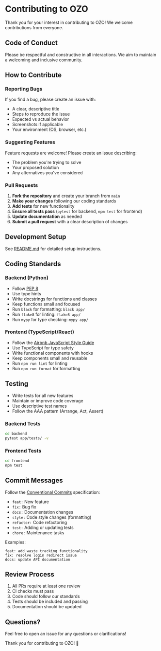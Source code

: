 # Contributing to OZO

Thank you for your interest in contributing to OZO! We welcome contributions from everyone.

## Code of Conduct

Please be respectful and constructive in all interactions. We aim to maintain a welcoming and inclusive community.

## How to Contribute

### Reporting Bugs

If you find a bug, please create an issue with:
- A clear, descriptive title
- Steps to reproduce the issue
- Expected vs actual behavior
- Screenshots if applicable
- Your environment (OS, browser, etc.)

### Suggesting Features

Feature requests are welcome! Please create an issue describing:
- The problem you're trying to solve
- Your proposed solution
- Any alternatives you've considered

### Pull Requests

1. **Fork the repository** and create your branch from `main`
2. **Make your changes** following our coding standards
3. **Add tests** for new functionality
4. **Ensure all tests pass** (`pytest` for backend, `npm test` for frontend)
5. **Update documentation** as needed
6. **Submit a pull request** with a clear description of changes

## Development Setup

See [README.md](README.md) for detailed setup instructions.

## Coding Standards

### Backend (Python)

- Follow [PEP 8](https://pep8.org/)
- Use type hints
- Write docstrings for functions and classes
- Keep functions small and focused
- Run `black` for formatting: `black app/`
- Run `flake8` for linting: `flake8 app/`
- Run `mypy` for type checking: `mypy app/`

### Frontend (TypeScript/React)

- Follow the [Airbnb JavaScript Style Guide](https://github.com/airbnb/javascript)
- Use TypeScript for type safety
- Write functional components with hooks
- Keep components small and reusable
- Run `npm run lint` for linting
- Run `npm run format` for formatting

## Testing

- Write tests for all new features
- Maintain or improve code coverage
- Use descriptive test names
- Follow the AAA pattern (Arrange, Act, Assert)

### Backend Tests

```bash
cd backend
pytest app/tests/ -v
```

### Frontend Tests

```bash
cd frontend
npm test
```

## Commit Messages

Follow the [Conventional Commits](https://www.conventionalcommits.org/) specification:

- `feat:` New feature
- `fix:` Bug fix
- `docs:` Documentation changes
- `style:` Code style changes (formatting)
- `refactor:` Code refactoring
- `test:` Adding or updating tests
- `chore:` Maintenance tasks

Examples:
```
feat: add waste tracking functionality
fix: resolve login redirect issue
docs: update API documentation
```

## Review Process

1. All PRs require at least one review
2. CI checks must pass
3. Code should follow our standards
4. Tests should be included and passing
5. Documentation should be updated

## Questions?

Feel free to open an issue for any questions or clarifications!

Thank you for contributing to OZO! 🌱
